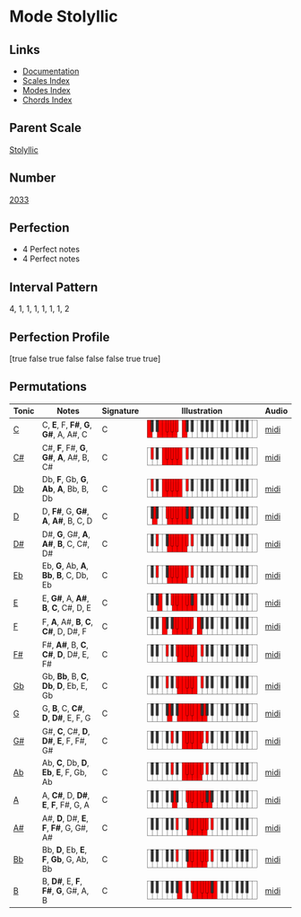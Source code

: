 # Mode Stolyllic

## Links

- [Documentation](index.md)
- [Scales Index](Scales.md)
- [Modes Index](Modes.md)
- [Chords Index](Chords.md)

## Parent Scale

[Stolyllic](ScaleStolyllic.md)

## Number

[2033](https://ianring.com/musictheory/scales/2033)

## Perfection

- 4 Perfect notes
- 4 Perfect notes

## Interval Pattern

4, 1, 1, 1, 1, 1, 1, 2

## Perfection Profile

[true false true false false false true true]

## Permutations

| Tonic | Notes | Signature | Illustration | Audio |
|-------|-------|-----------|--------------|-------|
| [C](ModeCNaturalStolyllic.md) | C, **E**, F, **F#**, **G**, **G#**, A, A#, C | C | ![CNaturalStolyllic](ModeCNaturalStolyllic.png) | [midi](https://github.com/edipermadi/music/blob/main/docs/ModeCNaturalStolyllic.mid?raw=true) |
| [C#](ModeCSharpStolyllic.md) | C#, **F**, F#, **G**, **G#**, **A**, A#, B, C# | C | ![CSharpStolyllic](ModeCSharpStolyllic.png) | [midi](https://github.com/edipermadi/music/blob/main/docs/ModeCSharpStolyllic.mid?raw=true) |
| [Db](ModeDFlatStolyllic.md) | Db, **F**, Gb, **G**, **Ab**, **A**, Bb, B, Db | C | ![DFlatStolyllic](ModeDFlatStolyllic.png) | [midi](https://github.com/edipermadi/music/blob/main/docs/ModeDFlatStolyllic.mid?raw=true) |
| [D](ModeDNaturalStolyllic.md) | D, **F#**, G, **G#**, **A**, **A#**, B, C, D | C | ![DNaturalStolyllic](ModeDNaturalStolyllic.png) | [midi](https://github.com/edipermadi/music/blob/main/docs/ModeDNaturalStolyllic.mid?raw=true) |
| [D#](ModeDSharpStolyllic.md) | D#, **G**, G#, **A**, **A#**, **B**, C, C#, D# | C | ![DSharpStolyllic](ModeDSharpStolyllic.png) | [midi](https://github.com/edipermadi/music/blob/main/docs/ModeDSharpStolyllic.mid?raw=true) |
| [Eb](ModeEFlatStolyllic.md) | Eb, **G**, Ab, **A**, **Bb**, **B**, C, Db, Eb | C | ![EFlatStolyllic](ModeEFlatStolyllic.png) | [midi](https://github.com/edipermadi/music/blob/main/docs/ModeEFlatStolyllic.mid?raw=true) |
| [E](ModeENaturalStolyllic.md) | E, **G#**, A, **A#**, **B**, **C**, C#, D, E | C | ![ENaturalStolyllic](ModeENaturalStolyllic.png) | [midi](https://github.com/edipermadi/music/blob/main/docs/ModeENaturalStolyllic.mid?raw=true) |
| [F](ModeFNaturalStolyllic.md) | F, **A**, A#, **B**, **C**, **C#**, D, D#, F | C | ![FNaturalStolyllic](ModeFNaturalStolyllic.png) | [midi](https://github.com/edipermadi/music/blob/main/docs/ModeFNaturalStolyllic.mid?raw=true) |
| [F#](ModeFSharpStolyllic.md) | F#, **A#**, B, **C**, **C#**, **D**, D#, E, F# | C | ![FSharpStolyllic](ModeFSharpStolyllic.png) | [midi](https://github.com/edipermadi/music/blob/main/docs/ModeFSharpStolyllic.mid?raw=true) |
| [Gb](ModeGFlatStolyllic.md) | Gb, **Bb**, B, **C**, **Db**, **D**, Eb, E, Gb | C | ![GFlatStolyllic](ModeGFlatStolyllic.png) | [midi](https://github.com/edipermadi/music/blob/main/docs/ModeGFlatStolyllic.mid?raw=true) |
| [G](ModeGNaturalStolyllic.md) | G, **B**, C, **C#**, **D**, **D#**, E, F, G | C | ![GNaturalStolyllic](ModeGNaturalStolyllic.png) | [midi](https://github.com/edipermadi/music/blob/main/docs/ModeGNaturalStolyllic.mid?raw=true) |
| [G#](ModeGSharpStolyllic.md) | G#, **C**, C#, **D**, **D#**, **E**, F, F#, G# | C | ![GSharpStolyllic](ModeGSharpStolyllic.png) | [midi](https://github.com/edipermadi/music/blob/main/docs/ModeGSharpStolyllic.mid?raw=true) |
| [Ab](ModeAFlatStolyllic.md) | Ab, **C**, Db, **D**, **Eb**, **E**, F, Gb, Ab | C | ![AFlatStolyllic](ModeAFlatStolyllic.png) | [midi](https://github.com/edipermadi/music/blob/main/docs/ModeAFlatStolyllic.mid?raw=true) |
| [A](ModeANaturalStolyllic.md) | A, **C#**, D, **D#**, **E**, **F**, F#, G, A | C | ![ANaturalStolyllic](ModeANaturalStolyllic.png) | [midi](https://github.com/edipermadi/music/blob/main/docs/ModeANaturalStolyllic.mid?raw=true) |
| [A#](ModeASharpStolyllic.md) | A#, **D**, D#, **E**, **F**, **F#**, G, G#, A# | C | ![ASharpStolyllic](ModeASharpStolyllic.png) | [midi](https://github.com/edipermadi/music/blob/main/docs/ModeASharpStolyllic.mid?raw=true) |
| [Bb](ModeBFlatStolyllic.md) | Bb, **D**, Eb, **E**, **F**, **Gb**, G, Ab, Bb | C | ![BFlatStolyllic](ModeBFlatStolyllic.png) | [midi](https://github.com/edipermadi/music/blob/main/docs/ModeBFlatStolyllic.mid?raw=true) |
| [B](ModeBNaturalStolyllic.md) | B, **D#**, E, **F**, **F#**, **G**, G#, A, B | C | ![BNaturalStolyllic](ModeBNaturalStolyllic.png) | [midi](https://github.com/edipermadi/music/blob/main/docs/ModeBNaturalStolyllic.mid?raw=true) |
